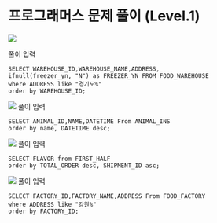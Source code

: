 # 프로그래머스 문제 풀이 (Level.1)

![](https://velog.velcdn.com/images/heehe/post/ff6f5a98-61b1-4a78-85b3-3bd34e1ac394/image.png)

풀이 입력
```
SELECT WAREHOUSE_ID,WAREHOUSE_NAME,ADDRESS,
ifnull(freezer_yn, "N") as FREEZER_YN FROM FOOD_WAREHOUSE
where ADDRESS like "경기도%"
order by WAREHOUSE_ID;
```

![](https://velog.velcdn.com/images/heehe/post/e38ee3b8-76f1-4a78-96f2-2dc0a54b8802/image.png)
풀이 입력
```
SELECT ANIMAL_ID,NAME,DATETIME From ANIMAL_INS
order by name, DATETIME desc;
```

![](https://velog.velcdn.com/images/heehe/post/c398d04b-599e-401d-a65b-a09c0397f830/image.png)
풀이 입력
```
SELECT FLAVOR from FIRST_HALF
order by TOTAL_ORDER desc, SHIPMENT_ID asc;
```

![](https://velog.velcdn.com/images/heehe/post/d6b56a54-bdff-42ef-9250-c2119422176a/image.png)
풀이 입력
```
SELECT FACTORY_ID,FACTORY_NAME,ADDRESS From FOOD_FACTORY
where ADDRESS like "강원%"
order by FACTORY_ID;
```
